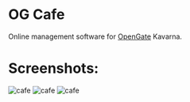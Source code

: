 OG Cafe
=======

Online management software for [OpenGate](http://www.opengate.cz/) Kavarna.

Screenshots:
===========
![cafe](https://github.com/Visgean/Lisculea/raw/master/screenshots/new_cash.png)
![cafe](https://github.com/Visgean/Lisculea/raw/master/screenshots/new_order.png)
![cafe](https://github.com/Visgean/Lisculea/raw/master/screenshots/orders.png)
